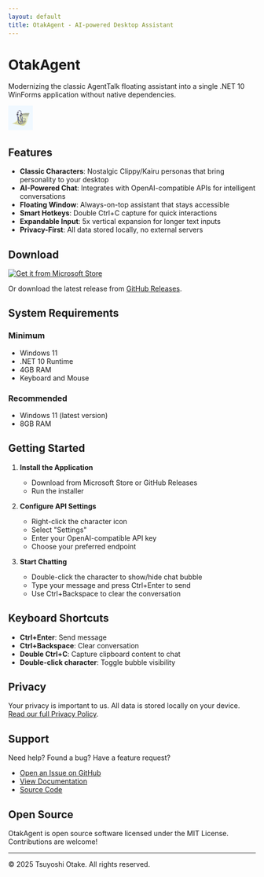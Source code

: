 ```yaml
---
layout: default
title: OtakAgent - AI-powered Desktop Assistant
---
```


# OtakAgent

Modernizing the classic AgentTalk floating assistant into a single .NET 10 WinForms application without native dependencies.

![OtakAgent Logo](https://raw.githubusercontent.com/tsuyoshi-otake/otak-agent/main/OtakAgent.Package/Images/StoreLogo.png)

## Features

- **Classic Characters**: Nostalgic Clippy/Kairu personas that bring personality to your desktop
- **AI-Powered Chat**: Integrates with OpenAI-compatible APIs for intelligent conversations
- **Floating Window**: Always-on-top assistant that stays accessible
- **Smart Hotkeys**: Double Ctrl+C capture for quick interactions
- **Expandable Input**: 5x vertical expansion for longer text inputs
- **Privacy-First**: All data stored locally, no external servers

## Download

[![Get it from Microsoft Store](https://developer.microsoft.com/store/badges/images/English_get-it-from-MS.png)](https://www.microsoft.com/store/apps/otak-agent)

Or download the latest release from [GitHub Releases](https://github.com/tsuyoshi-otake/otak-agent/releases).

## System Requirements

### Minimum
- Windows 11
- .NET 10 Runtime
- 4GB RAM
- Keyboard and Mouse

### Recommended
- Windows 11 (latest version)
- 8GB RAM

## Getting Started

1. **Install the Application**
   - Download from Microsoft Store or GitHub Releases
   - Run the installer

2. **Configure API Settings**
   - Right-click the character icon
   - Select "Settings"
   - Enter your OpenAI-compatible API key
   - Choose your preferred endpoint

3. **Start Chatting**
   - Double-click the character to show/hide chat bubble
   - Type your message and press Ctrl+Enter to send
   - Use Ctrl+Backspace to clear the conversation

## Keyboard Shortcuts

- **Ctrl+Enter**: Send message
- **Ctrl+Backspace**: Clear conversation
- **Double Ctrl+C**: Capture clipboard content to chat
- **Double-click character**: Toggle bubble visibility

## Privacy

Your privacy is important to us. All data is stored locally on your device. [Read our full Privacy Policy](privacy.html).

## Support

Need help? Found a bug? Have a feature request?

- [Open an Issue on GitHub](https://github.com/tsuyoshi-otake/otak-agent/issues)
- [View Documentation](https://github.com/tsuyoshi-otake/otak-agent/wiki)
- [Source Code](https://github.com/tsuyoshi-otake/otak-agent)

## Open Source

OtakAgent is open source software licensed under the MIT License. Contributions are welcome!

---

© 2025 Tsuyoshi Otake. All rights reserved.